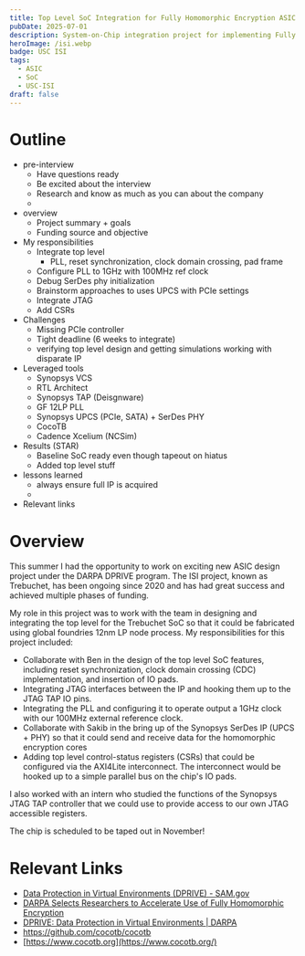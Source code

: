 ```yaml
---
title: Top Level SoC Integration for Fully Homomorphic Encryption ASIC
pubDate: 2025-07-01
description: System-on-Chip integration project for implementing Fully Homomorphic Encryption capabilities in custom ASIC design
heroImage: /isi.webp
badge: USC ISI
tags:
  - ASIC
  - SoC
  - USC-ISI
draft: false
---
```

# Outline
- pre-interview
	- Have questions ready
	- Be excited about the interview
	- Research and know as much as you can about the company
	- 
- overview 
	- Project summary + goals
	- Funding source and objective 
- My responsibilities 
	- Integrate top level
		- PLL, reset synchronization, clock domain crossing, pad frame
	- Configure PLL to 1GHz with 100MHz ref clock
	- Debug SerDes phy initialization 
	- Brainstorm approaches to uses UPCS with PCIe settings
	- Integrate JTAG
	- Add CSRs
- Challenges
	- Missing PCIe controller
	- Tight deadline (6 weeks to integrate)
	- verifying top level design and getting simulations working with disparate IP
- Leveraged tools
	- Synopsys VCS
	- RTL Architect
	- Synopsys TAP (Deisgnware)
	- GF 12LP PLL
	- Synopsys UPCS (PCIe, SATA) + SerDes PHY
	- CocoTB
	- Cadence Xcelium (NCSim)
- Results (STAR)
	- Baseline SoC ready even though tapeout on hiatus 
	- Added top level stuff
- lessons learned
	- always ensure full IP is acquired 
	- 
- Relevant links
# Overview

This summer I had the opportunity to work on exciting new ASIC design project under the DARPA DPRIVE program. The ISI project, known as Trebuchet, has been ongoing since 2020 and has had great success and achieved multiple phases of funding.

My role in this project was to work with the team in designing and integrating the top level for the Trebuchet SoC so that it could be fabricated using global foundries 12nm LP node process. My responsibilities for this project included:

- Collaborate with Ben in the design of the top level SoC features, including reset synchronization, clock domain crossing (CDC) implementation, and insertion of IO pads.
- Integrating JTAG interfaces between the IP and hooking them up to the JTAG TAP IO pins.
- Integrating the PLL and configuring it to operate output a 1GHz clock with our 100MHz external reference clock. 
- Collaborate with Sakib in the bring up of the Synopsys SerDes IP (UPCS + PHY) so that it could send and receive data for the homomorphic encryption cores
- Adding top level control-status registers (CSRs) that could be configured via the AXI4Lite interconnect. The interconnect would be hooked up to a simple parallel bus on the chip's IO pads.

I also worked with an intern who studied the functions of the Synopsys JTAG TAP controller that we could use to provide access to our own JTAG accessible registers. 

The chip is scheduled to be taped out in November! 

# Relevant Links
- [Data Protection in Virtual Environments (DPRIVE) - SAM.gov](https://sam.gov/opp/16c71dadbe814127b475ce309929374b/view)
- [DARPA Selects Researchers to Accelerate Use of Fully Homomorphic Encryption](https://www.darpa.mil/news/2021/homomorphic-encryption)
- [DPRIVE: Data Protection in Virtual Environments | DARPA](https://www.darpa.mil/research/programs/data-protection-in-virtual-environments)
- https://github.com/cocotb/cocotb
- [https://www.cocotb.org](https://www.cocotb.org/)

<!--
This project focuses on the top-level system-on-chip (SoC) integration for a Fully Homomorphic Encryption (FHE) ASIC, addressing the critical need for hardware-accelerated privacy-preserving computation. The work demonstrates how specialized ASIC design can enable practical deployment of FHE algorithms that were previously computationally prohibitive.

## Project Overview

Fully Homomorphic Encryption represents a breakthrough in privacy-preserving computation, allowing computations to be performed on encrypted data without decrypting it. However, the computational complexity of FHE operations has limited practical adoption. This project addresses these limitations through custom ASIC design optimized specifically for FHE workloads.

## Fully Homomorphic Encryption Background

### FHE Fundamentals

FHE enables:

- **Computation on Encrypted Data**: Performing operations without revealing plaintext
- **Privacy Preservation**: Maintaining data confidentiality throughout processing
- **Secure Cloud Computing**: Enabling computation in untrusted environments
- **Regulatory Compliance**: Meeting strict data protection requirements

### Computational Challenges

Traditional FHE implementations face:

- **High Computational Overhead**: Orders of magnitude slower than plaintext operations
- **Memory Requirements**: Large key sizes and intermediate results
- **Latency Issues**: Long processing times for practical applications
- **Energy Consumption**: Significant power requirements for software implementations

## SoC Architecture Design

### Top-Level Integration Strategy

The SoC design incorporates:

- **Specialized Processing Units**: Custom hardware blocks optimized for FHE operations
- **Memory Hierarchy**: Multi-level memory system for efficient data management
- **Interconnect Architecture**: High-bandwidth communication between processing elements
- **Control and Management**: Centralized coordination of FHE operations

### Key Components

#### FHE Processing Engine
- **Arithmetic Units**: Specialized circuits for modular arithmetic operations
- **Polynomial Processors**: Optimized hardware for polynomial operations
- **Number Theoretic Transform (NTT)**: Hardware acceleration for frequency domain operations
- **Noise Management**: Circuits for bootstrapping and noise reduction

#### Memory Subsystem
- **Large Capacity Storage**: Support for large FHE parameters and ciphertexts
- **High Bandwidth Access**: Multiple memory channels for parallel data access
- **Caching Strategy**: Intelligent caching for frequently accessed data
- **Memory Management Unit**: Efficient allocation and management of memory resources

#### Communication Interface
- **High-Speed I/O**: Fast data transfer to/from external systems
- **Protocol Support**: Standard communication protocols for integration
- **Security Features**: Secure communication channels and authentication
- **DMA Controllers**: Direct memory access for efficient data movement

## Technical Innovation

### Hardware Optimization Techniques

The ASIC design employs:

- **Pipeline Architecture**: Multi-stage pipelines for high throughput operations
- **Parallel Processing**: Multiple processing units operating concurrently
- **Custom Instruction Set**: Specialized instructions optimized for FHE operations
- **Adaptive Clock Management**: Dynamic frequency scaling based on workload

### Power and Area Optimization

Design optimizations include:

- **Low-Power Design**: Power gating and clock gating for energy efficiency
- **Area-Efficient Layouts**: Compact design to minimize silicon area
- **Thermal Management**: Heat dissipation strategies for sustained operation
- **Process Optimization**: Leveraging advanced semiconductor processes

## Applications and Use Cases

### Secure Cloud Computing

- **Private Cloud Services**: Enabling computation on sensitive data in cloud environments
- **Secure Analytics**: Performing data analysis while preserving privacy
- **Encrypted Databases**: Supporting queries on encrypted database content
- **Compliance Automation**: Automated compliance checking on encrypted data

### Healthcare and Genomics

- **Medical Data Analysis**: Processing patient data while maintaining privacy
- **Genomic Research**: Analyzing genetic data without revealing sequences
- **Drug Discovery**: Collaborative research while protecting proprietary data
- **Clinical Trials**: Secure analysis of trial data across institutions

### Financial Services

- **Private Financial Analysis**: Risk assessment on encrypted financial data
- **Secure Trading**: Encrypted order matching and trade execution
- **Regulatory Reporting**: Compliance reporting while maintaining data privacy
- **Credit Scoring**: Privacy-preserving credit risk assessment

### Government and Defense

- **Classified Data Processing**: Computation on classified information
- **Secure Communications**: Encrypted communication with computation capabilities
- **Intelligence Analysis**: Privacy-preserving analysis of sensitive intelligence
- **Cybersecurity**: Threat analysis on encrypted network traffic

## Performance Achievements

### Computational Performance

The ASIC implementation provides:

- **100-1000x Speedup**: Significant acceleration compared to software implementations
- **Low Latency**: Reduced processing time for FHE operations
- **High Throughput**: Parallel processing capabilities for batch operations
- **Scalable Performance**: Configurable performance based on application requirements

### Energy Efficiency

Power optimization results in:

- **Reduced Power Consumption**: 10-100x lower power than general-purpose processors
- **Thermal Efficiency**: Optimized heat generation and dissipation
- **Battery Life Extension**: Enabling mobile and edge FHE applications
- **Cost-Effective Operation**: Lower operational costs for large-scale deployments

## Integration Challenges

### Design Complexity

Key challenges addressed:

- **Verification Complexity**: Ensuring correctness of complex FHE operations
- **Timing Closure**: Meeting timing requirements for high-frequency operation
- **Physical Design**: Managing signal integrity and power distribution
- **Manufacturing**: Ensuring robust fabrication across process variations

### System Integration

Integration considerations include:

- **Software Stack**: Developing compiler and runtime support
- **Tool Chain**: Creating development and debugging tools
- **Testing Framework**: Comprehensive testing and validation procedures
- **Documentation**: Complete technical documentation and user guides

## Research Contributions

### Novel Architectural Approaches

- **Hybrid Processing**: Combining different processing paradigms for optimal performance
- **Adaptive Resource Management**: Dynamic allocation of computational resources
- **Security-Performance Trade-offs**: Balancing security features with performance requirements
- **Scalable Design**: Architecture that scales across different application domains

### Industry Impact

- **Commercial Viability**: Demonstrating practical feasibility of FHE acceleration
- **Standard Development**: Contributing to emerging FHE hardware standards
- **Ecosystem Development**: Enabling broader adoption of FHE technology
- **Research Foundation**: Providing platform for continued FHE research

## Future Directions

### Technology Evolution

Planned enhancements include:

- **Advanced Process Nodes**: Migration to newer semiconductor processes
- **Quantum-Resistant Features**: Adaptation for post-quantum cryptography
- **AI Integration**: Combining FHE with machine learning acceleration
- **Network Processing**: Direct integration with network processing capabilities

### Market Expansion

Growth opportunities include:

- **Edge Computing**: Bringing FHE capabilities to edge devices
- **IoT Integration**: Secure computation for Internet of Things applications
- **Mobile Devices**: FHE acceleration for smartphones and tablets
- **Embedded Systems**: Integration into specialized embedded applications

This project represents a significant advancement in making Fully Homomorphic Encryption practical for real-world applications, providing the hardware foundation necessary for widespread adoption of privacy-preserving computation technologies.
-->